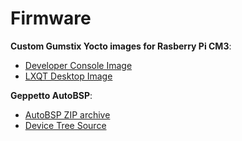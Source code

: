 # Firmware

__Custom Gumstix Yocto images for Rasberry Pi CM3__:

* [Developer Console Image][console]
* [LXQT Desktop Image][lxqt]

__Geppetto AutoBSP__:
* [AutoBSP ZIP archive][autobsp]
* [Device Tree Source][dts]

[console]: https://catalina.gumstix.com/binaries/download/rpi_cm3_yocto_dunfell_console
[lxqt]: https://catalina.gumstix.com/binaries/download/rpi_cm3_yocto_dunfell_lxqt
[autobsp]: PKG900000001506_autobsp.zip
[dts]: PKG900000001506_overlay.dts
